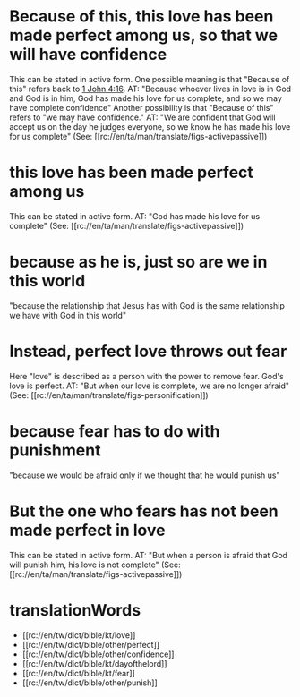 # Because of this, this love has been made perfect among us, so that we will have confidence

This can be stated in active form. One possible meaning is that "Because of this" refers back to [1 John 4:16](./15.md). AT: "Because whoever lives in love is in God and God is in him, God has made his love for us complete, and so we may have complete confidence" Another possibility is that "Because of this" refers to "we may have confidence." AT: "We are confident that God will accept us on the day he judges everyone, so we know he has made his love for us complete" (See: [[rc://en/ta/man/translate/figs-activepassive]])

# this love has been made perfect among us

This can be stated in active form. AT: "God has made his love for us complete" (See: [[rc://en/ta/man/translate/figs-activepassive]])

# because as he is, just so are we in this world

"because the relationship that Jesus has with God is the same relationship we have with God in this world"

# Instead, perfect love throws out fear

Here "love" is described as a person with the power to remove fear. God's love is perfect. AT: "But when our love is complete, we are no longer afraid" (See: [[rc://en/ta/man/translate/figs-personification]])

# because fear has to do with punishment

"because we would be afraid only if we thought that he would punish us"

# But the one who fears has not been made perfect in love

This can be stated in active form. AT: "But when a person is afraid that God will punish him, his love is not complete" (See: [[rc://en/ta/man/translate/figs-activepassive]])

# translationWords

* [[rc://en/tw/dict/bible/kt/love]]
* [[rc://en/tw/dict/bible/other/perfect]]
* [[rc://en/tw/dict/bible/other/confidence]]
* [[rc://en/tw/dict/bible/kt/dayofthelord]]
* [[rc://en/tw/dict/bible/kt/fear]]
* [[rc://en/tw/dict/bible/other/punish]]